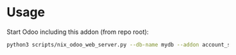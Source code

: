# Usage

Start Odoo including this addon (from repo root):

```bash
python3 scripts/nix_odoo_web_server.py --db-name mydb --addon account_statement_import_online_paypal
```
